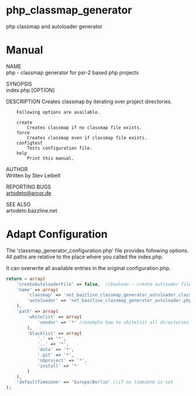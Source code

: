 php_classmap_generator
======================

php classmap and autoloader generator

Manual
==============
NAME   
        php - classmap generator for psr-2 based php projects   

SYNOPSIS   
        index.php [OPTION]   

DESCRIPTION 
        Creates classmap by iterating over project directories. 

        Following options are available. 

        create
            Creates classmap if no classmap file exists.
        force
            Creates classmap even if classmap file exists.
        configtest
            Tests configuration file.
        help
            Print this manual.
AUTHOR  
        Written by Stev Leibelt  

REPORTING BUGS  
        artodeto@arcor.de  

SEE ALSO  
        artodeto.bazzline.net  

Adapt Configuration
===================

The 'classmap_generator_configuration.php' file provides following options. All paths are relative to the place where you called the index.php.

It can overwrite all available entries in the original configuration.php.

```php
return = array(
    'createAutoloaderFile' => false,  //boolean - create autloader file or not
    'name' => array(
        'classmap' => 'net_bazzline_classmap_generator_autoloader_classmap.php', //string - name of the classmap file
        'autoloader' => 'net_bazzline_classmap_generator_autoloader.php' //string - name of the autoloader file
    ),
    'path' => array(
        'whitelist' => array(
            'vendor' => '*' //example how to whitelist all directories below vendor
        ),
        'blacklist' => array(
            '.' => '*',
            '..' => '*',
            'data' => '*',
            '.git' => '*',
            'nbproject' => '*',
            'install' => '*'
        )
    ),
    'defaultTimezone' => 'Europe/Berlin' //if no timezone is set
);
```